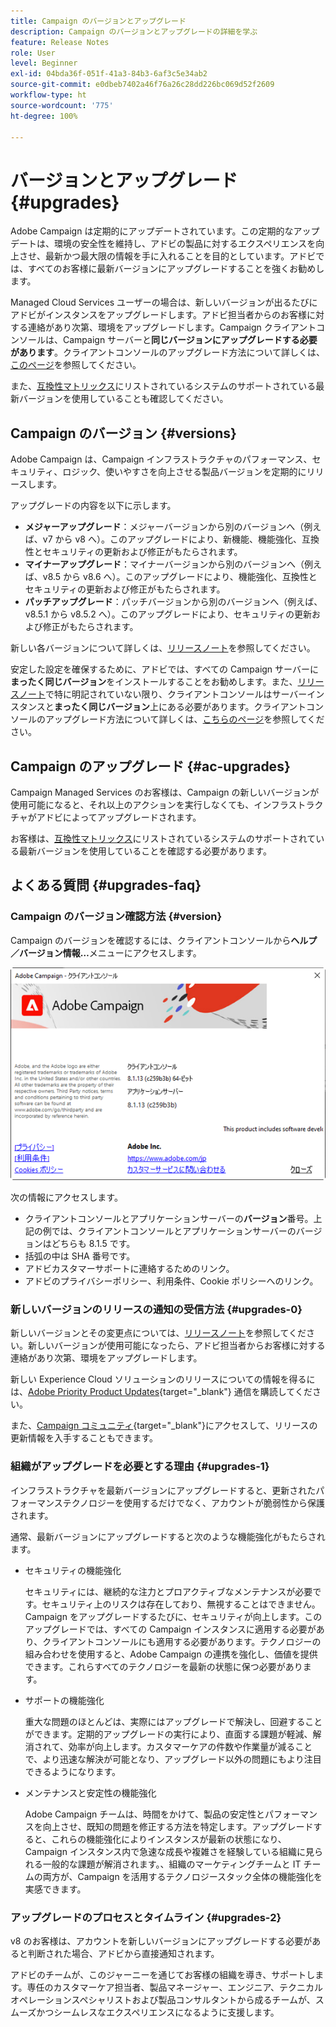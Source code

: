 ```yaml
---
title: Campaign のバージョンとアップグレード
description: Campaign のバージョンとアップグレードの詳細を学ぶ
feature: Release Notes
role: User
level: Beginner
exl-id: 04bda36f-051f-41a3-84b3-6af3c5e34ab2
source-git-commit: e0dbeb7402a46f76a26c28dd226bc069d52f2609
workflow-type: ht
source-wordcount: '775'
ht-degree: 100%

---
```


# バージョンとアップグレード {#upgrades}

Adobe Campaign は定期的にアップデートされています。この定期的なアップデートは、環境の安全性を維持し、アドビの製品に対するエクスペリエンスを向上させ、最新かつ最大限の情報を手に入れることを目的としています。アドビでは、すべてのお客様に最新バージョンにアップグレードすることを強くお勧めします。

Managed Cloud Services ユーザーの場合は、新しいバージョンが出るたびにアドビがインスタンスをアップグレードします。アドビ担当者からのお客様に対する連絡があり次第、環境をアップグレードします。Campaign クライアントコンソールは、Campaign サーバーと&#x200B;**同じバージョンにアップグレードする必要があります**。クライアントコンソールのアップグレード方法について詳しくは、[このページ](../start/connect.md#upgrade-ac-console)を参照してください。

また、[互換性マトリックス](compatibility-matrix.md)にリストされているシステムのサポートされている最新バージョンを使用していることも確認してください。

## Campaign のバージョン {#versions}

Adobe Campaign は、Campaign インフラストラクチャのパフォーマンス、セキュリティ、ロジック、使いやすさを向上させる製品バージョンを定期的にリリースします。

アップグレードの内容を以下に示します。

* **メジャーアップグレード**：メジャーバージョンから別のバージョンへ（例えば、v7 から v8 へ）。このアップグレードにより、新機能、機能強化、互換性とセキュリティの更新および修正がもたらされます。
* **マイナーアップグレード**：マイナーバージョンから別のバージョンへ（例えば、v8.5 から v8.6 へ）。このアップグレードにより、機能強化、互換性とセキュリティの更新および修正がもたらされます。
* **パッチアップグレード**：パッチバージョンから別のバージョンへ（例えば、v8.5.1 から v8.5.2 へ）。このアップグレードにより、セキュリティの更新および修正がもたらされます。

新しい各バージョンについて詳しくは、[リリースノート](release-notes.md)を参照してください。

安定した設定を確保するために、アドビでは、すべての Campaign サーバーに&#x200B;**まったく同じバージョン**&#x200B;をインストールすることをお勧めします。また、[リリースノート](release-notes.md)で特に明記されていない限り、クライアントコンソールはサーバーインスタンスと&#x200B;**まったく同じバージョン**&#x200B;上にある必要があります。クライアントコンソールのアップグレード方法について詳しくは、[こちらのページ](../start/connect.md#upgrade-ac-console)を参照してください。


## Campaign のアップグレード {#ac-upgrades}

Campaign Managed Services のお客様は、Campaign の新しいバージョンが使用可能になると、それ以上のアクションを実行しなくても、インフラストラクチャがアドビによってアップグレードされます。

お客様は、[互換性マトリックス](compatibility-matrix.md)にリストされているシステムのサポートされている最新バージョンを使用していることを確認する必要があります。

## よくある質問 {#upgrades-faq}

### Campaign のバージョン確認方法 {#version}

Campaign のバージョンを確認するには、クライアントコンソールから&#x200B;**ヘルプ／バージョン情報…**&#x200B;メニューにアクセスします。

![](assets/ac-version.png)

次の情報にアクセスします。

* クライアントコンソールとアプリケーションサーバーの&#x200B;**バージョン**&#x200B;番号。上記の例では、クライアントコンソールとアプリケーションサーバーのバージョンはどちらも 8.1.5 です。
* 括弧の中は SHA 番号です。
* アドビカスタマーサポートに連絡するためのリンク。
* アドビのプライバシーポリシー、利用条件、Cookie ポリシーへのリンク。

### 新しいバージョンのリリースの通知の受信方法 {#upgrades-0}

新しいバージョンとその変更点については、[リリースノート](release-notes.md)を参照してください。新しいバージョンが使用可能になったら、アドビ担当者からお客様に対する連絡があり次第、環境をアップグレードします。

新しい Experience Cloud ソリューションのリリースについての情報を得るには、[Adobe Priority Product Updates](https://www.adobe.com/jp/subscription/priority-product-update.html){target="_blank"} 通信を購読してください。

また、[Campaign コミュニティ](https://experienceleaguecommunities.adobe.com/t5/custom/page/page-id/Community-TopicsPage?profile.language=ja&style=all&amp;sort=date&amp;order=desc&amp;filters=adobe-campaign-classic-community&amp;topic=Campaign+v8){target="_blank"}にアクセスして、リリースの更新情報を入手することもできます。


### 組織がアップグレードを必要とする理由 {#upgrades-1}

インフラストラクチャを最新バージョンにアップグレードすると、更新されたパフォーマンステクノロジーを使用するだけでなく、アカウントが脆弱性から保護されます。

通常、最新バージョンにアップグレードすると次のような機能強化がもたらされます。

* セキュリティの機能強化

  セキュリティには、継続的な注力とプロアクティブなメンテナンスが必要です。セキュリティ上のリスクは存在しており、無視することはできません。Campaign をアップグレードするたびに、セキュリティが向上します。このアップグレードでは、すべての Campaign インスタンスに適用する必要があり、クライアントコンソールにも適用する必要があります。テクノロジーの組み合わせを使用すると、Adobe Campaign の連携を強化し、価値を提供できます。これらすべてのテクノロジーを最新の状態に保つ必要があります。

* サポートの機能強化

  重大な問題のほとんどは、実際にはアップグレードで解決し、回避することができます。定期的アップグレードの実行により、直面する課題が軽減、解消されて、効率が向上します。カスタマーケアの件数や作業量が減ることで、より迅速な解決が可能となり、アップグレード以外の問題にもより注目できるようになります。


* メンテナンスと安定性の機能強化

  Adobe Campaign チームは、時間をかけて、製品の安定性とパフォーマンスを向上させ、既知の問題を修正する方法を特定します。アップグレードすると、これらの機能強化によりインスタンスが最新の状態になり、Campaign インスタンス内で急速な成長や複雑さを経験している組織に見られる一般的な課題が解消されます。、組織のマーケティングチームと IT チームの両方が、Campaign を活用するテクノロジースタック全体の機能強化を実感できます。


### アップグレードのプロセスとタイムライン {#upgrades-2}

v8 のお客様は、アカウントを新しいバージョンにアップグレードする必要があると判断された場合、アドビから直接通知されます。

アドビのチームが、このジャーニーを通じてお客様の組織を導き、サポートします。専任のカスタマーケア担当者、製品マネージャー、エンジニア、テクニカルオペレーションスペシャリストおよび製品コンサルタントから成るチームが、スムーズかつシームレスなエクスペリエンスになるように支援します。
